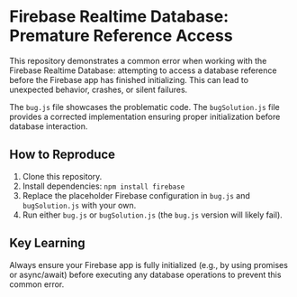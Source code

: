 # Firebase Realtime Database: Premature Reference Access

This repository demonstrates a common error when working with the Firebase Realtime Database: attempting to access a database reference before the Firebase app has finished initializing.  This can lead to unexpected behavior, crashes, or silent failures.

The `bug.js` file showcases the problematic code. The `bugSolution.js` file provides a corrected implementation ensuring proper initialization before database interaction.

## How to Reproduce

1. Clone this repository.
2. Install dependencies: `npm install firebase`
3. Replace the placeholder Firebase configuration in `bug.js` and `bugSolution.js` with your own.
4. Run either `bug.js` or `bugSolution.js` (the `bug.js` version will likely fail).

## Key Learning

Always ensure your Firebase app is fully initialized (e.g., by using promises or async/await) before executing any database operations to prevent this common error.